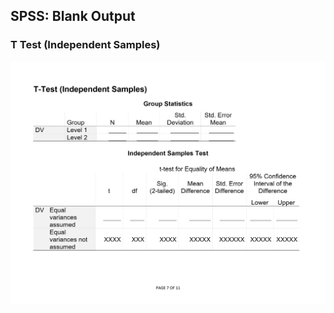 ## SPSS: Blank Output

### T Test (Independent Samples)

<p align="center"><kbd><img src="independent.png"></kbd></p>
